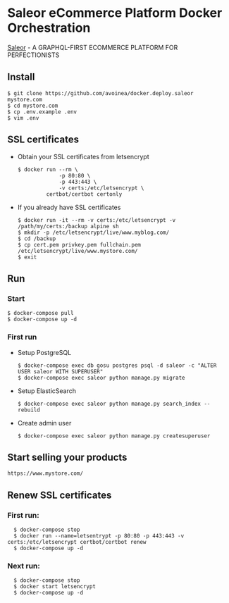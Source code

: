 # Saleor eCommerce Platform Docker Orchestration

[Saleor](https://getsaleor.com/) - A GRAPHQL-FIRST ECOMMERCE PLATFORM FOR PERFECTIONISTS

## Install

    $ git clone https://github.com/avoinea/docker.deploy.saleor mystore.com
    $ cd mystore.com
    $ cp .env.example .env
    $ vim .env

## SSL certificates

* Obtain your SSL certificates from letsencrypt

      $ docker run --rm \
                   -p 80:80 \
                   -p 443:443 \
                   -v certs:/etc/letsencrypt \
               certbot/certbot certonly

* If you already have SSL certificates

      $ docker run -it --rm -v certs:/etc/letsencrypt -v /path/my/certs:/backup alpine sh
      $ mkdir -p /etc/letsencrypt/live/www.myblog.com/
      $ cd /backup
      $ cp cert.pem privkey.pem fullchain.pem /etc/letsencrypt/live/www.mystore.com/
      $ exit

## Run

### Start

    $ docker-compose pull
    $ docker-compose up -d

### First run

* Setup PostgreSQL

      $ docker-compose exec db gosu postgres psql -d saleor -c "ALTER USER saleor WITH SUPERUSER"
      $ docker-compose exec saleor python manage.py migrate

* Setup ElasticSearch

      $ docker-compose exec saleor python manage.py search_index --rebuild

* Create admin user

      $ docker-compose exec saleor python manage.py createsuperuser

## Start selling your products

    https://www.mystore.com/

## Renew SSL certificates

### First run:

      $ docker-compose stop
      $ docker run --name=letsentrypt -p 80:80 -p 443:443 -v certs:/etc/letsencrypt certbot/certbot renew
      $ docker-compose up -d

### Next run:

      $ docker-compose stop
      $ docker start letsencrypt
      $ docker-compose up -d
